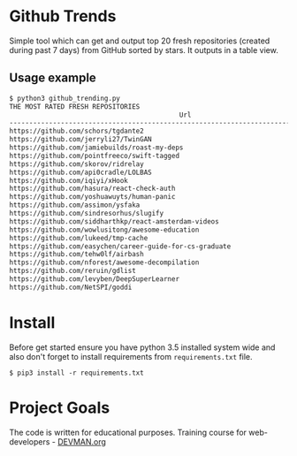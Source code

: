 
# Github Trends  
Simple tool which can get and output top 20 fresh repositories (created during past 7 days) from GitHub sorted by stars.
It outputs in a table view.

## Usage example
```bash
$ python3 github_trending.py 
THE MOST RATED FRESH REPOSITORIES
                                           Url                                             |   Stars    |   Issues
--------------------------------------------------------------------------------------------------------------------
https://github.com/schors/tgdante2                                                         |    484     |     4
https://github.com/jerryli27/TwinGAN                                                       |    190     |     0
https://github.com/jamiebuilds/roast-my-deps                                               |    180     |     0
https://github.com/pointfreeco/swift-tagged                                                |    150     |     0
https://github.com/skorov/ridrelay                                                         |    150     |     0
https://github.com/api0cradle/LOLBAS                                                       |    147     |     0
https://github.com/iqiyi/xHook                                                             |    146     |     1
https://github.com/hasura/react-check-auth                                                 |    136     |     0
https://github.com/yoshuawuyts/human-panic                                                 |    136     |     7
https://github.com/assimon/ysfaka                                                          |    133     |     0
https://github.com/sindresorhus/slugify                                                    |    129     |     0
https://github.com/siddharthkp/react-amsterdam-videos                                      |    126     |     0
https://github.com/wowlusitong/awesome-education                                           |    123     |     1
https://github.com/lukeed/tmp-cache                                                        |    123     |     0
https://github.com/easychen/career-guide-for-cs-graduate                                   |    119     |     0
https://github.com/tehw0lf/airbash                                                         |     97     |     0
https://github.com/nforest/awesome-decompilation                                           |     91     |     0
https://github.com/reruin/gdlist                                                           |     86     |     2
https://github.com/levyben/DeepSuperLearner                                                |     86     |     2
https://github.com/NetSPI/goddi                                                            |     81     |     0
```
  # Install
  Before get started ensure you have python 3.5 installed system wide and also don't forget to install requirements from `requirements.txt` file.
```
$ pip3 install -r requirements.txt
```
  
# Project Goals  
  
The code is written for educational purposes. Training course for web-developers - [DEVMAN.org](https://devman.org)